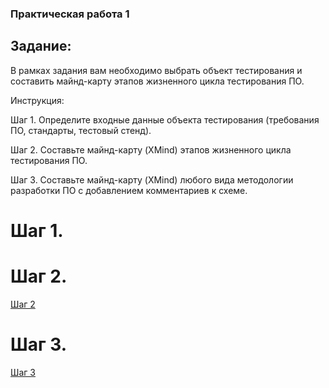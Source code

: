 ### Практическая работа 1

## Задание: 

В рамках задания вам необходимо выбрать объект тестирования и составить майнд-карту этапов жизненного цикла тестирования ПО.

Инструкция:

Шаг 1. Определите входные данные объекта тестирования (требования ПО, стандарты, тестовый стенд).

Шаг 2. Составьте майнд-карту (XMind) этапов жизненного цикла тестирования ПО.

Шаг 3. Составьте майнд-карту (XMind) любого вида методологии разработки ПО с добавлением комментариев к схеме.

# Шаг 1. 



# Шаг 2. 

[Шаг 2](https://drive.google.com/file/d/1m5MtKBG0L5tmxQJjaT2JfqJBeI6ApgQ1/view?usp=share_link)

# Шаг 3. 

[Шаг 3](https://www.mindmeister.com/2732538700/scrum)
